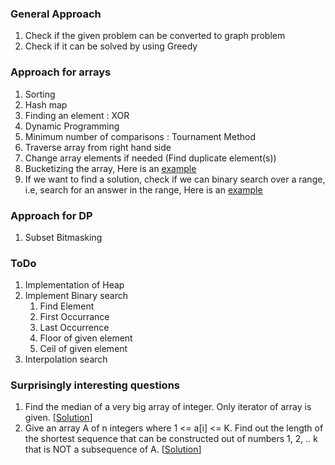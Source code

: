 ### General Approach

1. Check if the given problem can be converted to graph problem
2. Check if it can be solved by using Greedy


### Approach for arrays

1. Sorting
2. Hash map
3. Finding an element : XOR
4. Dynamic Programming
5. Minimum number of comparisons : Tournament Method
6. Traverse array from right hand side
7. Change array elements if needed (Find duplicate element(s))
8. Bucketizing the array, Here is an [example](https://www.interviewbit.com/problems/maximum-consecutive-gap/)
9. If we want to find a solution, check if we can binary search over a range, i.e, search for an answer in the range, Here is an [example](https://www.interviewbit.com/problems/matrix-median/)

### Approach for DP

1. Subset Bitmasking

### ToDo

1. Implementation of Heap
2. Implement Binary search   
   1. Find Element  
   2. First Occurrance  
   3. Last Occurrence  
   4. Floor of given element  
   5. Ceil of given element
3. Interpolation search

### Surprisingly interesting questions

1. Find the median of a very big array of integer. Only iterator of array is given. [[Solution](https://aonecode.com/aplusplus/interviewctrl/getInterview/8655457060582043647)]
2. Give an array A of n integers where 1 <= a[i] <= K. Find out the length of the shortest sequence that can be constructed out of numbers 1, 2, .. k that is NOT a subsequence of A. [[Solution](https://aonecode.com/aplusplus/interviewctrl/getInterview/8655457060582043647)]